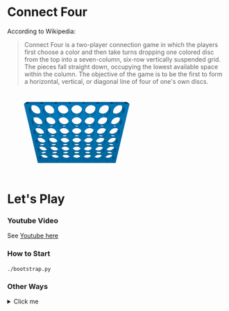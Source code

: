 Connect Four
============

According to Wikipedia:

> Connect Four is a two-player connection game in which the players first choose
a color and then take turns dropping one colored disc from the top into a
seven-column, six-row vertically suspended grid. The pieces fall straight down,
occupying the lowest available space within the column. The objective of the
game is to be the first to form a horizontal, vertical, or diagonal line of four
of one's own discs.

![ConnectFour](./misc/images/c4.gif)

Let's Play
==========

### Youtube Video

See [Youtube here](https://youtu.be/tGG8I9GnisM)

### How to Start
```
./bootstrap.py
```

### Other Ways
<details>
  <summary>Click me</summary>

  #### Docker on arm64/amd64

  Few choices

  - [arm64] Super fast but only look ahead one step.

          docker run --rm -ti xiejw/connect_4_par_pt_lookahead_onestep

  - [arm64/amd64] A little slow, but should be a good player

          [arm64]
          docker run --rm -ti xiejw/connect_4_pt_medium
          [x86_64]
          docker run --rm -ti xiejw/connect_4_pt_medium_x86_64

  - [arm64] Quite slow, but qutie strong

          docker run --rm -ti xiejw/connect_4_pt

  #### Local Python (macOS with MPS torch backend)

  _Last Test: macOS 13.6 + brew Python on May 2024_.

  - Download the pytorch (binary) state file, if absent, from
    [here](https://github.com/xiejw/z/releases).

  - Place state files at `~/Desktop`.

  - Ensure a `C` compiler is available (`clang`).

  - With macOS, ensure install python via brew.

          brew install python
          brew ls python

  - Ensure Python 3 dependencies are installed

          pip install torch numpy setuptools

  - Run bootstrap configure process (one time only)

          python configure.py

  - Then play:

          make play
 </details>
